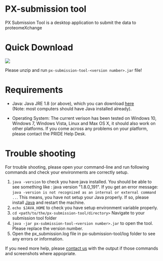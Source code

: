 PX-submission tool 
===================

PX Submission Tool is a desktop application to submit the data to proteomeXchange

# Quick Download 

[<img src="https://raw.githubusercontent.com/PRIDE-Toolsuite/pride-inspector/master/wiki/download.png">](https://github.com/PRIDE-Archive/px-submission-tool/releases/download/2.4.16/px-submission-tool-2.4.16.zip)

Please unzip and run `px-submission-tool-<version number>.jar` file!

# Requirements

* Java: Java JRE 1.8 (or above), which you can download [here](https://www.oracle.com/technetwork/java/javase/downloads/index.html)  
(Note: most computers should have Java installed already).

* Operating System: The current verison has been tested on Windows 10, Windows 7, Windows Vista, Linux and Max OS X, it should also work on other platforms. If you come across any problems on your platform, please contact the PRIDE Help Desk.

# Trouble shooting

For trouble shooting, please open your command-line and run following commands and check your environments are correctly setup.

1) `java -version` to check you have java installed. You should be able to see something like : java version "1.8.0_191". If you get an error message: `java -version is not recognized as an internal or external command ..`. This means, you have not setup your Java properly. If so, please install [Java](https://www.oracle.com/technetwork/java/javase/downloads/index.html) and restart the machine.
2) `echo $JAVA_HOME` to check you have setup environment variable properly.
3) `cd <path/to/the/px-submission-tool/directory>` Navigate to your submission tool folder
4) `java -jar px-submission-tool-<version number>.jar` to open the tool. Please replace the version number.
5) Open the px_submission.log file in px-submission-tool/log folder to see any errors or information.

If you need more help, please [contact us](mailto:pride-support@ebi.ac.uk) with the output if those commands and screenshots where appopriate. 
